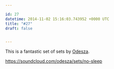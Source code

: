 ```yaml
---

id: 27
datetime: 2014-11-02 15:16:03.743952 +0000 UTC
title: "#27"
draft: false


---
```


This is a fantastic set of sets by [Odesza](http://odesza.com/).

https://soundcloud.com/odesza/sets/no-sleep
